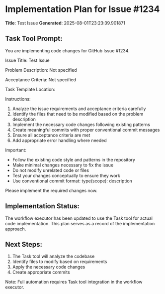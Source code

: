 # Implementation Plan for Issue #1234

**Title**: Test Issue
**Generated**: 2025-08-01T23:23:39.901871

## Task Tool Prompt:
You are implementing code changes for GitHub Issue #1234.

Issue Title: Test Issue

Problem Description:
Not specified

Acceptance Criteria:
Not specified

Task Template Location: <Mock id='128544935882960'>

Instructions:
1. Analyze the issue requirements and acceptance criteria carefully
2. Identify the files that need to be modified based on the problem description
3. Implement the necessary code changes following existing patterns
4. Create meaningful commits with proper conventional commit messages
5. Ensure all acceptance criteria are met
6. Add appropriate error handling where needed

Important:
- Follow the existing code style and patterns in the repository
- Make minimal changes necessary to fix the issue
- Do not modify unrelated code or files
- Test your changes conceptually to ensure they work
- Use conventional commit format: type(scope): description

Please implement the required changes now.

## Implementation Status:
The workflow executor has been updated to use the Task tool for actual code implementation.
This plan serves as a record of the implementation approach.

## Next Steps:
1. The Task tool will analyze the codebase
2. Identify files to modify based on requirements
3. Apply the necessary code changes
4. Create appropriate commits

Note: Full automation requires Task tool integration in the workflow executor.
